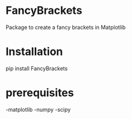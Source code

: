 # FancyBrackets
Package to create a fancy brackets in Matplotlib

# Installation
pip install FancyBrackets

# prerequisites
-matplotlib
-numpy
-scipy
